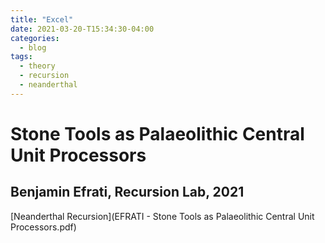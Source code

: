 ```yaml
---
title: "Excel"
date: 2021-03-20-T15:34:30-04:00
categories:
  - blog
tags:
  - theory
  - recursion
  - neanderthal
---
```


# Stone Tools as Palaeolithic Central Unit Processors

## Benjamin Efrati, Recursion Lab, 2021

[Neanderthal Recursion](EFRATI - Stone Tools as Palaeolithic Central Unit Processors.pdf)
